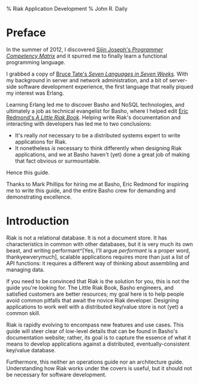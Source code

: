 % Riak Application Development
% John R. Daily

# Preface

In the summer of 2012, I discovered
[Sijin Joseph's *Programmer Competency Matrix*](http://sijinjoseph.com/programmer-competency-matrix/)
and it spurred me to finally learn a functional programming language.

I grabbed a copy of
[Bruce Tate's *Seven Languages in Seven Weeks*](http://pragprog.com/book/btlang/seven-languages-in-seven-weeks). With my background in server and network administration, and a bit of server-side software
development experience, the first language that really piqued my
interest was Erlang.

Learning Erlang led me to discover Basho and NoSQL technologies, and
ultimately a job as technical evangelist for Basho, where I helped
edit
[Eric Redmond's *A Little Riak Book*](http://littleriakbook.com/). Helping
write Riak's documentation and interacting with developers has led me
to two conclusions:

* It's really *not* necessary to be a distributed systems expert to
  write applications for Riak.
* It nonetheless *is* necessary to think differently when designing
  Riak applications, and we at Basho haven't (yet) done a great job of
  making that fact obvious or surmountable.

Hence this guide.

Thanks to Mark Phillips for hiring me at Basho, Eric Redmond for
inspiring me to write this guide, and the entire Basho crew for
demanding and demonstrating excellence.

# Introduction

Riak is not a relational database. It is not a document store. It has
characteristics in common with other databases, but it is very much
its own beast, and writing
performant^[Yes, I'll argue *performant* is a proper word, thankyewverymuch],
scalable applications requires more than just a list of API functions:
it requires a different way of thinking about assembling and managing
data.

If you need to be convinced that Riak is the solution for you, this is
not the guide you're looking for. The Little Riak Book, Basho engineers, and satisfied
customers are better resources; my goal here is to help people avoid common
pitfalls that await the novice Riak developer. Designing applications
to work well with a distributed key/value store is not (yet) a common skill.

Riak is rapidly evolving to encompass new features and use cases. This
guide will steer clear of low-level details that can be found in
Basho's documentation website; rather, its goal is to capture the
essence of what it means to develop applications against a
distributed, eventually-consistent key/value database.

Furthermore, this neither an operations guide nor an architecture
guide. Understanding how Riak works under the covers is useful, but it
should not be necessary for software development.
